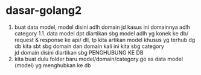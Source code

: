 # dasar-golang2
1. buat data model, model disini adlh domain jd kasus ini domainnya adlh category
1.1. data model dpt diartikan sbg model adlh yg konek ke db/ request & response ke api/ dll, tp kita artikan model khusus yg terhub dg db kita sbt sbg domain dan domain kali ini kita sbg category
<br> jd domain disini diartikan sbg PENGHUBUNG KE DB<br>
2. kita buat dulu folder baru model/domain/category.go as data model (model) yg menghubkan ke db
